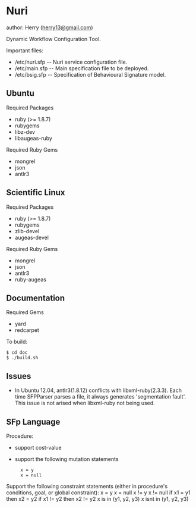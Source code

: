 Nuri
====
author: Herry (herry13@gmail.com)
 
Dynamic Workflow Configuration Tool.

Important files:
- <HOME>/etc/nuri.sfp -- Nuri service configuration file.
- <HOME>/etc/main.sfp -- Main specification file to be deployed.
- <HOME>/etc/bsig.sfp -- Specification of Behavioural Signature model.

Ubuntu
------
Required Packages
- ruby (>= 1.8.7)
- rubygems
- libz-dev
- libaugeas-ruby

Required Ruby Gems
- mongrel
- json
- antlr3

Scientific Linux
----------------
Required Packages
- ruby (>= 1.8.7)
- rubygems
- zlib-devel
- augeas-devel

Required Ruby Gems
- mongrel
- json
- antlr3
- ruby-augeas

Documentation
-------------
Required Gems
- yard
- redcarpet

To build:

    $ cd doc
    $ ./build.sh

Issues
------
- In Ubuntu 12.04, antlr3(1.8.12) conflicts with libxml-ruby(2.3.3). Each time SFPParser parses a file, it always generates 'segmentation fault'. This issue is not arised when libxml-ruby not being used.

SFp Language
------------
Procedure:
- support cost-value
- support the following mutation statements

		x = y
		x = null

Support the following constraint statements (either in procedure's conditions, goal, or global constraint):
	x = y
	x = null
	x != y
	x != null
	if x1 = y1 then x2 = y2
	if x1 != y2 then x2 != y2
	x is in (y1, y2, y3)
	x isnt in (y1, y2, y3)
